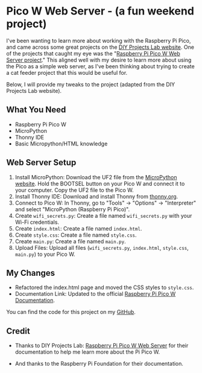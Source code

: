 # Pico W Web Server - (a fun weekend project)

I've been wanting to learn more about working with the Raspberry Pi Pico, and came across some great projects on the [DIY Projects Lab website](https://diyprojectslab.com/). One of the projects that caught my eye was the "[Raspberry Pi Pico W Web Server project](https://diyprojectslab.com/raspberry-pi-pico-w-web-server/)." This aligned well with my desire to learn more about using the Pico as a simple web server, as I've been thinking about trying to create a cat feeder project that this would be useful for.  

Below, I will provide my tweaks to the project (adapted from the DIY Projects Lab website). 

## What You Need

*   Raspberry Pi Pico W
*   MicroPython
*   Thonny IDE
*   Basic Micropython/HTML knowledge

## Web Server Setup

1.  Install MicroPython: Download the UF2 file from the [MicroPython website](https://micropython.org/download/RPI_PICO_W/). Hold the BOOTSEL button on your Pico W and connect it to your computer. Copy the UF2 file to the Pico W.
2.  Install Thonny IDE: Download and install Thonny from [thonny.org](https://thonny.org/).
3.  Connect to Pico W: In Thonny, go to "Tools" -> "Options" -> "Interpreter" and select "MicroPython (Raspberry Pi Pico)".
4.  Create `wifi_secrets.py`: Create a file named `wifi_secrets.py` with your Wi-Fi credentials.
5.  Create `index.html`: Create a file named `index.html`.
6.  Create `style.css`: Create a file named `style.css`.
7.  Create `main.py`: Create a file named `main.py`.
8.  Upload Files: Upload all files (`wifi_secrets.py`, `index.html`, `style.css`, `main.py`) to your Pico W.

## My Changes

*   Refactored the index.html page and moved the CSS styles to `style.css`.
*   Documentation Link: Updated to the official [Raspberry Pi Pico W Documentation](https://www.raspberrypi.com/documentation/microcontrollers/pico-series.html#picow-technical-specification).

You can find the code for this project on my [GitHub](https://github.com/yourgithubusername/pico-w-web-server).

## Credit

- Thanks to DIY Projects Lab: [Raspberry Pi Pico W Web Server](https://diyprojectslab.com/raspberry-pi-pico-w-web-server/) for their documentation to help me learn more about the Pi Pico W. 

- And thanks to the Raspberry Pi Foundation for their documentation.